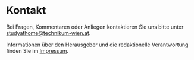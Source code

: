 # Kontakt

Bei Fragen, Kommentaren oder Anliegen kontaktieren Sie uns bitte unter [studyathome@technikum-wien.at](mailto:studyathome@technikum-wien.at).

Informationen über den Herausgeber und die redaktionelle Verantwortung finden Sie im [Impressum](./legal-notice).